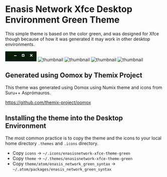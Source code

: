 # Enasis Network Xfce Desktop Environment Green Theme
This simple theme is based on the color green, and was designed for Xfce though
because of how it was generated it may work in other desktop environments.

![thumbnail](theme/metacity-1/thumbnail.png)
![thumbnail](theme/gtk-3.20/thumbnail.png)
![thumbnail](icons/places/48/folder.svg)
![thumbnail](icons/places/48/folder_home.svg)
![thumbnail](icons/places/48/desktop.svg)

## Generated using Oomox by Themix Project
This theme was generated using Oomox using Numix theme and icons from Suru++
Asprómauros.

https://github.com/themix-project/oomox

## Installing the theme into the Desktop Environment
The most common practice is to copy the theme and the icons to your local home
directory `.themes` and `.icons` directory.
- Copy `icons` -> `~/.icons/enasisnetwork-xfce-theme-green`
- Copy `theme` -> `~/.themes/enasisnetwork-xfce-theme-green`
- Copy `theme/atom/enasis_network_green_syntax` -> `~/.atom/packages/enasis_network_green_syntax`
